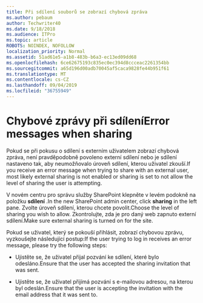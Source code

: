 ```yaml
---
title: Při sdílení souborů se zobrazí chybová zpráva
ms.author: pebaum
author: Techwriter40
ms.date: 9/18/2018
ms.audience: ITPro
ms.topic: article
ROBOTS: NOINDEX, NOFOLLOW
localization_priority: Normal
ms.assetid: 51ad61e5-a1b8-483b-b6a3-ec13ed09dd68
ms.openlocfilehash: 6ce62675193c835ec0ec394d8ccceac2261354bb
ms.sourcegitcommit: a65d196d00adb70045af5caca9828fe44b951f61
ms.translationtype: MT
ms.contentlocale: cs-CZ
ms.lasthandoff: 09/04/2019
ms.locfileid: "36755949"
---
```

# <a name="error-messages-when-sharing"></a><span data-ttu-id="b8438-102">Chybové zprávy při sdílení</span><span class="sxs-lookup"><span data-stu-id="b8438-102">Error messages when sharing</span></span>

<span data-ttu-id="b8438-103">Pokud se při pokusu o sdílení s externím uživatelem zobrazí chybová zpráva, není pravděpodobně povoleno externí sdílení nebo je sdílení nastaveno tak, aby neumožňovalo úroveň sdílení, kterou uživatel zkouší.</span><span class="sxs-lookup"><span data-stu-id="b8438-103">If you receive an error message when trying to share with an external user, most likely external sharing is not enabled or sharing is set to not allow the level of sharing the user is attempting.</span></span>
  
<span data-ttu-id="b8438-104">V novém centru pro správu služby SharePoint klepněte v levém podokně na položku **sdílení** .</span><span class="sxs-lookup"><span data-stu-id="b8438-104">In the  new SharePoint admin center, click **sharing** in the left pane.</span></span> <span data-ttu-id="b8438-105">Zvolte úroveň sdílení, kterou chcete povolit.</span><span class="sxs-lookup"><span data-stu-id="b8438-105">Choose the level of sharing you wish to allow.</span></span> <span data-ttu-id="b8438-106">Zkontrolujte, zda je pro daný web zapnuto externí sdílení.</span><span class="sxs-lookup"><span data-stu-id="b8438-106">Make sure external sharing is turned on for the site.</span></span> 
  
<span data-ttu-id="b8438-107">Pokud se uživatel, který se pokouší přihlásit, zobrazí chybovou zprávu, vyzkoušejte následující postup:</span><span class="sxs-lookup"><span data-stu-id="b8438-107">If the user trying to log in receives an error message, please try the following steps:</span></span>
  
- <span data-ttu-id="b8438-108">Ujistěte se, že uživatel přijal pozvání ke sdílení, které bylo odesláno.</span><span class="sxs-lookup"><span data-stu-id="b8438-108">Ensure that the user has accepted the sharing invitation that was sent.</span></span>
    
- <span data-ttu-id="b8438-109">Ujistěte se, že uživatel přijímá pozvání s e-mailovou adresou, na kterou byl odeslán.</span><span class="sxs-lookup"><span data-stu-id="b8438-109">Ensure that the user is accepting the invitation with the email address that it was sent to.</span></span>
    

